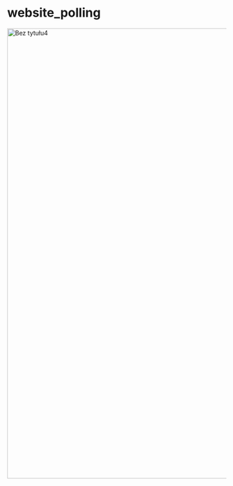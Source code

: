 # website_polling

<img width="1036" alt="Bez tytułu4" src="https://user-images.githubusercontent.com/95628848/170835489-4ac9bf96-326b-4769-8b6c-e54fa52ff118.png">
